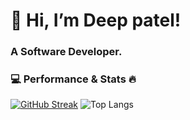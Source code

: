 # 👋 Hi, I’m Deep patel!
### A Software Developer.
### 💻 Performance & Stats 🔥

[![GitHub Streak](https://streak-stats.demolab.com?user=Deep26053&theme=calm&hide_border=true&border_radius=10&card_width=450)](https://git.io/streak-stats)  ![Top Langs](https://github-readme-stats.vercel.app/api/top-langs/?username=Deep26053&theme=calm&hide_border=true&layout=donut&border_radius=10&size_weight=0.5&count_weight=0.5)
